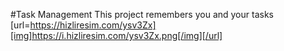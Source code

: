 #Task Management
This project remembers you and your tasks
[url=https://hizliresim.com/ysv3Zx][img]https://i.hizliresim.com/ysv3Zx.png[/img][/url]
